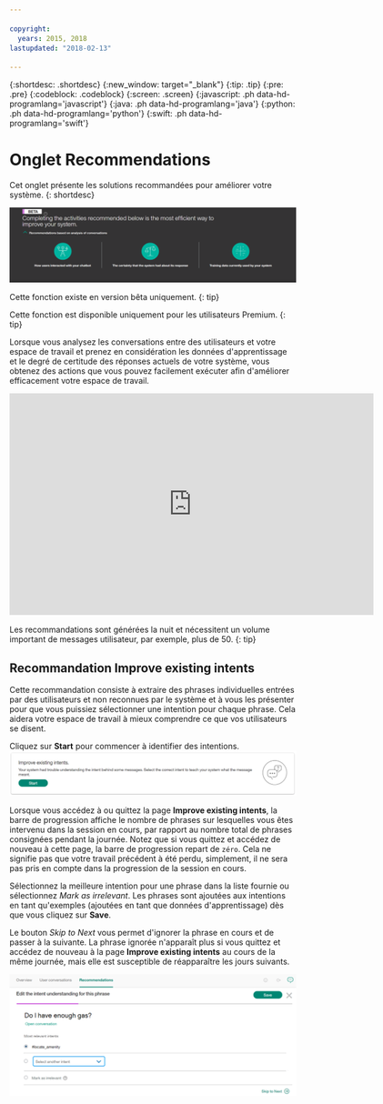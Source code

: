 ```yaml
---

copyright:
  years: 2015, 2018
lastupdated: "2018-02-13"

---
```


{:shortdesc: .shortdesc}
{:new_window: target="_blank"}
{:tip: .tip}
{:pre: .pre}
{:codeblock: .codeblock}
{:screen: .screen}
{:javascript: .ph data-hd-programlang='javascript'}
{:java: .ph data-hd-programlang='java'}
{:python: .ph data-hd-programlang='python'}
{:swift: .ph data-hd-programlang='swift'}

# Onglet Recommendations
Cet onglet présente les solutions recommandées pour améliorer votre système.
{: shortdesc}

![Onglet Recommendations](images/RecommendTop.png)

Cette fonction existe en version bêta uniquement.
{: tip}

Cette fonction est disponible uniquement pour les utilisateurs Premium.
{: tip}

Lorsque vous analysez les conversations entre des utilisateurs et votre espace de travail et prenez en considération les données d'apprentissage et le degré de certitude des réponses actuels de votre système, vous obtenez des actions que vous pouvez facilement exécuter afin d'améliorer efficacement votre espace de travail.

<iframe class="embed-responsive-item" id="youtubeplayer" type="text/html" width="640" height="390" src="https://www.youtube.com/embed/scMu66AvZtY" frameborder="0" webkitallowfullscreen mozallowfullscreen allowfullscreen> </iframe>

Les recommandations sont générées la nuit et nécessitent un volume important de messages utilisateur, par exemple, plus de 50.
{: tip}

## Recommandation Improve existing intents
Cette recommandation consiste à extraire des phrases individuelles entrées par des utilisateurs et non reconnues par le système et à vous les présenter pour que vous puissiez sélectionner une intention pour chaque phrase. Cela aidera votre espace de travail à mieux comprendre ce que vos utilisateurs se disent.

Cliquez sur **Start** pour commencer à identifier des intentions. ![Page Improve existing intents](images/rec_improve_intent.png)

Lorsque vous accédez à ou quittez la page **Improve existing intents**, la barre de progression affiche le nombre de phrases sur lesquelles vous êtes intervenu dans la session en cours, par rapport au nombre total de phrases consignées pendant la journée. Notez que si vous quittez et accédez de nouveau à cette page, la barre de progression repart de `zéro`. Cela ne signifie pas que votre travail précédent à été perdu, simplement, il ne sera pas pris en compte dans la progression de la session en cours. 

Sélectionnez la meilleure intention pour une phrase dans la liste fournie ou sélectionnez *Mark as irrelevant*. Les phrases sont ajoutées aux intentions en tant qu'exemples (ajoutées en tant que données d'apprentissage) dès que vous cliquez sur **Save**.

Le bouton *Skip to Next* vous permet d'ignorer la phrase en cours et de passer à la suivante. La phrase ignorée n'apparaît plus si vous quittez et accédez de nouveau à la page **Improve existing intents** au cours de la même journée, mais elle est susceptible de réapparaître les jours suivants.

![Page Improve existing intents - section d'édition](images/rec_improve_intent2.png)
